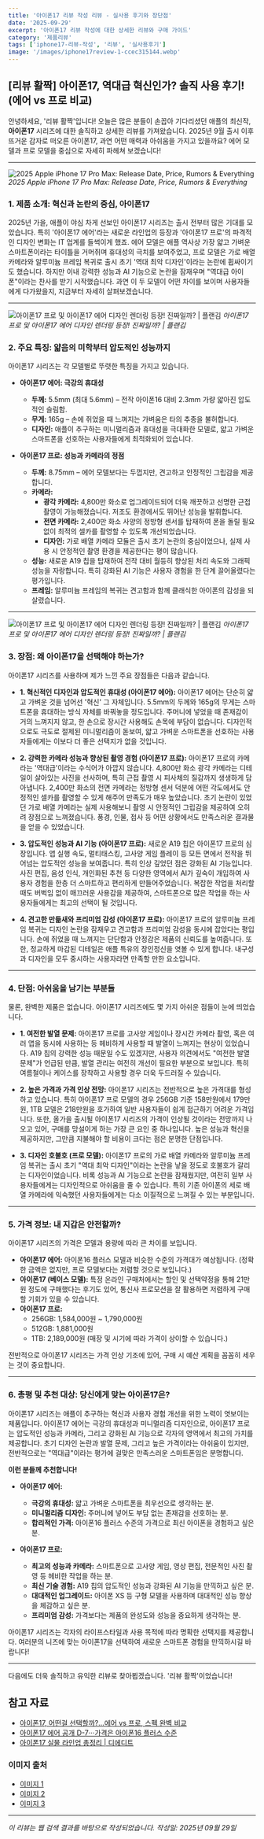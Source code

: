 ```yaml
---
title: '아이폰17 리뷰 작성 리뷰 - 실사용 후기와 장단점'
date: '2025-09-29'
excerpt: '아이폰17 리뷰 작성에 대한 상세한 리뷰와 구매 가이드'
category: '제품리뷰'
tags: ['iphone17-리뷰-작성', '리뷰', '실사용후기']
image: '/images/iphone17review-1-ccec315144.webp'
---
```


## [리뷰 활짝] 아이폰17, 역대급 혁신인가? 솔직 사용 후기! (에어 vs 프로 비교)

안녕하세요, '리뷰 활짝'입니다! 오늘은 많은 분들이 손꼽아 기다리셨던 애플의 최신작, **아이폰17** 시리즈에 대한 솔직하고 상세한 리뷰를 가져왔습니다. 2025년 9월 출시 이후 뜨거운 감자로 떠오른 아이폰17, 과연 어떤 매력과 아쉬움을 가지고 있을까요? 에어 모델과 프로 모델을 중심으로 자세히 파헤쳐 보겠습니다!

---

![2025 Apple iPhone 17 Pro Max: Release Date, Price, Rumors & Everything](/images/iphone17review-1-ccec315144.webp)
*2025 Apple iPhone 17 Pro Max: Release Date, Price, Rumors & Everything*

### 1. 제품 소개: 혁신과 논란의 중심, 아이폰17

2025년 가을, 애플이 야심 차게 선보인 아이폰17 시리즈는 출시 전부터 많은 기대를 모았습니다. 특히 '아이폰17 에어'라는 새로운 라인업의 등장과 '아이폰17 프로'의 파격적인 디자인 변화는 IT 업계를 들썩이게 했죠. 에어 모델은 애플 역사상 가장 얇고 가벼운 스마트폰이라는 타이틀을 거머쥐며 휴대성의 극치를 보여주었고, 프로 모델은 가로 배열 카메라와 알루미늄 프레임 복귀로 출시 초기 '역대 최악 디자인'이라는 논란에 휩싸이기도 했습니다. 하지만 이내 강력한 성능과 AI 기능으로 논란을 잠재우며 "역대급 아이폰"이라는 찬사를 받기 시작했습니다. 과연 이 두 모델이 어떤 차이를 보이며 사용자들에게 다가왔을지, 지금부터 자세히 살펴보겠습니다.

---

![아이폰17 프로 및 아이폰17 에어 디자인 렌더링 등장! 진짜일까? | 플랜김](/images/iphone17review-2-b8bfc504f4.webp)
*아이폰17 프로 및 아이폰17 에어 디자인 렌더링 등장! 진짜일까? | 플랜김*

### 2. 주요 특징: 얇음의 미학부터 압도적인 성능까지

아이폰17 시리즈는 각 모델별로 뚜렷한 특징을 가지고 있습니다.

*   **아이폰17 에어: 극강의 휴대성**
    *   **두께:** 5.5mm (최대 5.6mm) – 전작 아이폰16 대비 2.3mm 가량 얇아진 압도적인 슬림함.
    *   **무게:** 165g – 손에 쥐었을 때 느껴지는 가벼움은 타의 추종을 불허합니다.
    *   **디자인:** 애플이 추구하는 미니멀리즘과 휴대성을 극대화한 모델로, 얇고 가벼운 스마트폰을 선호하는 사용자들에게 최적화되어 있습니다.

*   **아이폰17 프로: 성능과 카메라의 정점**
    *   **두께:** 8.75mm – 에어 모델보다는 두껍지만, 견고하고 안정적인 그립감을 제공합니다.
    *   **카메라:**
        *   **광각 카메라:** 4,800만 화소로 업그레이드되어 더욱 깨끗하고 선명한 근접 촬영이 가능해졌습니다. 저조도 환경에서도 뛰어난 성능을 발휘합니다.
        *   **전면 카메라:** 2,400만 화소 사양의 정방형 센서를 탑재하여 폰을 돌릴 필요 없이 최적의 셀카를 촬영할 수 있도록 개선되었습니다.
        *   **디자인:** 가로 배열 카메라 모듈은 출시 초기 논란의 중심이었으나, 실제 사용 시 안정적인 촬영 환경을 제공한다는 평이 많습니다.
    *   **성능:** 새로운 A19 칩을 탑재하여 전작 대비 월등히 향상된 처리 속도와 그래픽 성능을 자랑합니다. 특히 강화된 AI 기능은 사용자 경험을 한 단계 끌어올렸다는 평가입니다.
    *   **프레임:** 알루미늄 프레임의 복귀는 견고함과 함께 클래식한 아이폰의 감성을 되살렸습니다.

---

![아이폰17 프로 및 아이폰17 에어 디자인 렌더링 등장! 진짜일까? | 플랜김](/images/iphone17review-3-a1da979426.webp)
*아이폰17 프로 및 아이폰17 에어 디자인 렌더링 등장! 진짜일까? | 플랜김*

### 3. 장점: 왜 아이폰17을 선택해야 하는가?

아이폰17 시리즈를 사용하며 제가 느낀 주요 장점들은 다음과 같습니다.

*   **1. 혁신적인 디자인과 압도적인 휴대성 (아이폰17 에어):**
    아이폰17 에어는 단순히 얇고 가벼운 것을 넘어선 '혁신' 그 자체입니다. 5.5mm의 두께와 165g의 무게는 스마트폰을 휴대하는 방식 자체를 바꿔놓을 정도입니다. 주머니에 넣었을 때 존재감이 거의 느껴지지 않고, 한 손으로 장시간 사용해도 손목에 부담이 없습니다. 디자인적으로도 극도로 절제된 미니멀리즘이 돋보여, 얇고 가벼운 스마트폰을 선호하는 사용자들에게는 이보다 더 좋은 선택지가 없을 것입니다.

*   **2. 강력한 카메라 성능과 향상된 촬영 경험 (아이폰17 프로):**
    아이폰17 프로의 카메라는 '역대급'이라는 수식어가 아깝지 않습니다. 4,800만 화소 광각 카메라는 디테일이 살아있는 사진을 선사하며, 특히 근접 촬영 시 피사체의 질감까지 생생하게 담아냅니다. 2,400만 화소의 전면 카메라는 정방형 센서 덕분에 어떤 각도에서도 안정적인 셀카를 촬영할 수 있게 해주어 만족도가 매우 높았습니다. 초기 논란이 있었던 가로 배열 카메라는 실제 사용해보니 촬영 시 안정적인 그립감을 제공하여 오히려 장점으로 느껴졌습니다. 풍경, 인물, 접사 등 어떤 상황에서도 만족스러운 결과물을 얻을 수 있었습니다.

*   **3. 압도적인 성능과 AI 기능 (아이폰17 프로):**
    새로운 A19 칩은 아이폰17 프로의 심장입니다. 앱 실행 속도, 멀티태스킹, 고사양 게임 플레이 등 모든 면에서 전작을 뛰어넘는 압도적인 성능을 보여줍니다. 특히 인상 깊었던 점은 강화된 AI 기능입니다. 사진 편집, 음성 인식, 개인화된 추천 등 다양한 영역에서 AI가 깊숙이 개입하여 사용자 경험을 한층 더 스마트하고 편리하게 만들어주었습니다. 복잡한 작업을 처리할 때도 버벅임 없이 매끄러운 사용감을 제공하여, 스마트폰으로 많은 작업을 하는 사용자들에게는 최고의 선택이 될 것입니다.

*   **4. 견고한 만듦새와 프리미엄 감성 (아이폰17 프로):**
    아이폰17 프로의 알루미늄 프레임 복귀는 디자인 논란을 잠재우고 견고함과 프리미엄 감성을 동시에 잡았다는 평입니다. 손에 쥐었을 때 느껴지는 단단함과 안정감은 제품의 신뢰도를 높여줍니다. 또한, 정교하게 마감된 디테일은 애플 특유의 장인정신을 엿볼 수 있게 합니다. 내구성과 디자인을 모두 중시하는 사용자라면 만족할 만한 요소입니다.

---
### 4. 단점: 아쉬움을 남기는 부분들

물론, 완벽한 제품은 없습니다. 아이폰17 시리즈에도 몇 가지 아쉬운 점들이 눈에 띄었습니다.

*   **1. 여전한 발열 문제:**
    아이폰17 프로를 고사양 게임이나 장시간 카메라 촬영, 혹은 여러 앱을 동시에 사용하는 등 헤비하게 사용할 때 발열이 느껴지는 현상이 있었습니다. A19 칩의 강력한 성능 때문일 수도 있겠지만, 사용자 의견에서도 "여전한 발열 문제"가 언급된 만큼, 발열 관리는 여전히 개선이 필요한 부분으로 보입니다. 특히 여름철이나 케이스를 장착하고 사용할 경우 더욱 두드러질 수 있습니다.

*   **2. 높은 가격과 가격 인상 전망:**
    아이폰17 시리즈는 전반적으로 높은 가격대를 형성하고 있습니다. 특히 아이폰17 프로 모델의 경우 256GB 기준 158만원에서 179만원, 1TB 모델은 218만원을 호가하여 일반 사용자들이 쉽게 접근하기 어려운 가격입니다. 또한, 올가을 출시될 아이폰17 시리즈의 가격이 인상될 것이라는 전망까지 나오고 있어, 구매를 망설이게 하는 가장 큰 요인 중 하나입니다. 높은 성능과 혁신을 제공하지만, 그만큼 지불해야 할 비용이 크다는 점은 분명한 단점입니다.

*   **3. 디자인 호불호 (프로 모델):**
    아이폰17 프로의 가로 배열 카메라와 알루미늄 프레임 복귀는 출시 초기 "역대 최악 디자인"이라는 논란을 낳을 정도로 호불호가 갈리는 디자인이었습니다. 비록 성능과 AI 기능으로 논란을 잠재웠지만, 여전히 일부 사용자들에게는 디자인적으로 아쉬움을 줄 수 있습니다. 특히 기존 아이폰의 세로 배열 카메라에 익숙했던 사용자들에게는 다소 이질적으로 느껴질 수 있는 부분입니다.

---
### 5. 가격 정보: 내 지갑은 안전할까?

아이폰17 시리즈의 가격은 모델과 용량에 따라 큰 차이를 보입니다.

*   **아이폰17 에어:** 아이폰16 플러스 모델과 비슷한 수준의 가격대가 예상됩니다. (정확한 금액은 없지만, 프로 모델보다는 저렴할 것으로 보입니다.)
*   **아이폰17 (베이스 모델):** 특정 온라인 구매처에서는 할인 및 선택약정을 통해 21만원 정도에 구매했다는 후기도 있어, 통신사 프로모션을 잘 활용하면 저렴하게 구매할 기회가 있을 수 있습니다.
*   **아이폰17 프로:**
    *   256GB: 1,584,000원 ~ 1,790,000원
    *   512GB: 1,881,000원
    *   1TB: 2,189,000원
    (매장 및 시기에 따라 가격이 상이할 수 있습니다.)

전반적으로 아이폰17 시리즈는 가격 인상 기조에 있어, 구매 시 예산 계획을 꼼꼼히 세우는 것이 중요합니다.

---
### 6. 총평 및 추천 대상: 당신에게 맞는 아이폰17은?

아이폰17 시리즈는 애플이 추구하는 혁신과 사용자 경험 개선을 위한 노력이 엿보이는 제품입니다. 아이폰17 에어는 극강의 휴대성과 미니멀리즘 디자인으로, 아이폰17 프로는 압도적인 성능과 카메라, 그리고 강화된 AI 기능으로 각자의 영역에서 최고의 가치를 제공합니다. 초기 디자인 논란과 발열 문제, 그리고 높은 가격이라는 아쉬움이 있지만, 전반적으로는 "역대급"이라는 평가에 걸맞은 만족스러운 스마트폰임은 분명합니다.

**이런 분들께 추천합니다!**

*   **아이폰17 에어:**
    *   **극강의 휴대성:** 얇고 가벼운 스마트폰을 최우선으로 생각하는 분.
    *   **미니멀리즘 디자인:** 주머니에 넣어도 부담 없는 존재감을 선호하는 분.
    *   **합리적인 가격:** 아이폰16 플러스 수준의 가격으로 최신 아이폰을 경험하고 싶은 분.

*   **아이폰17 프로:**
    *   **최고의 성능과 카메라:** 스마트폰으로 고사양 게임, 영상 편집, 전문적인 사진 촬영 등 헤비한 작업을 하는 분.
    *   **최신 기술 경험:** A19 칩의 압도적인 성능과 강화된 AI 기능을 만끽하고 싶은 분.
    *   **대대적인 업그레이드:** 아이폰 XS 등 구형 모델을 사용하며 대대적인 성능 향상을 체감하고 싶은 분.
    *   **프리미엄 감성:** 가격보다는 제품의 완성도와 성능을 중요하게 생각하는 분.

아이폰17 시리즈는 각자의 라이프스타일과 사용 목적에 따라 명확한 선택지를 제공합니다. 여러분의 니즈에 맞는 아이폰17을 선택하여 새로운 스마트폰 경험을 만끽하시길 바랍니다!

---
다음에도 더욱 솔직하고 유익한 리뷰로 찾아뵙겠습니다. '리뷰 활짝'이었습니다!



## 참고 자료

- [아이폰17, 어떤걸 선택할까?…에어 vs 프로, 스펙 완벽 비교](https://www.digitaltoday.co.kr/news/articleView.html?idxno=590936)
- [아이폰17 에어 공개 D-7···가격은 아이폰16 플러스 수준](https://www.sisajournal-e.com/news/articleView.html?idxno=414911)
- [아이폰17 실물 라인업 총정리 | 디에디트](https://v.daum.net/v/2nhTkEHEfO)

### 이미지 출처
- [이미지 1](http://zeerawireless.com/cdn/shop/articles/iphone_17_pro_max_design_e45124ed-99b6-49ee-8de2-97f14a77c94c.jpg?v=1742288222)
- [이미지 2](https://plankim.com/wp-content/uploads/2025/02/iPhone-17-Air-design-rendering.jpg)
- [이미지 3](https://plankim.com/wp-content/uploads/2025/02/iPhone-17-Pro-in-apple-store.jpg)


---
*이 리뷰는 웹 검색 결과를 바탕으로 작성되었습니다.*
*작성일: 2025년 09월 29일*
